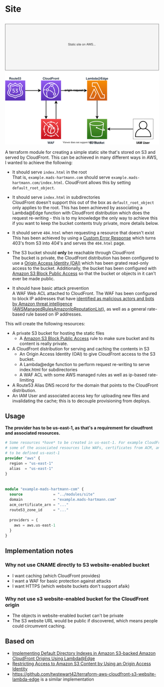 # Site

<img src="./docs/diagram.drawio.svg">

A terraform module for creating a simple static site that's stored on S3 and served by CloudFront. This can be achieved in many different ways in AWS, I wanted to achieve the following:

- It should serve `index.html` in the root  
  That is, `example.mads-hartmann.com` should serve `example.mads-hartmann.com/index.html`. CloudFront allows this by setting `default_root_object`.

- It should serve `index.html` in subdirectories  
  CloudFront doesn't support this out of the box as `default_root_object` only applies to the root. This has been achieved by associating a Lambda@Edge function with CloudFront distribution which does the request re-writing - this is to my knowledge the only way to achieve this if you want to keep the bucket contents truly private, more details below.

- It should serve `404.html` when requesting a resource that doesn't exist  
  This has been achieved by using a [Custom Error Response](https://docs.aws.amazon.com/AmazonCloudFront/latest/DeveloperGuide/GeneratingCustomErrorResponses.html) which turns 403's from S3 into 404's and serves the `404.html` page.

- The S3 bucket should __only__ be reachable through CloudFront  
  The bucket is private, the CloudFront distribution has been configured to use a [Origin Access Identity (OAI)](https://docs.aws.amazon.com/AmazonCloudFront/latest/DeveloperGuide/private-content-restricting-access-to-s3.html) which has been grated read-only access to the bucket. Additionally, the bucket has been configured with [Amazon S3 Block Public Access](https://docs.aws.amazon.com/AmazonS3/latest/dev/access-control-block-public-access.html) so that the bucket or objects in it can't ever be made public.

- It should have basic attack prevention  
  A WAF Web ACL attached to CloudFront. The WAF has been configured to block IP addresses that have [identified as malicious actors and bots by Amazon threat intelligence (AWSManagedRulesAmazonIpReputationList)](https://docs.aws.amazon.com/waf/latest/developerguide/aws-managed-rule-groups-list.html#aws-managed-rule-groups-ip-rep), as well as a general rate-based rule based on IP addresses.

This will create the following resources:

- A private S3 bucket for hosting the static files
  - A [Amazon S3 Block Public Access](https://docs.aws.amazon.com/AmazonS3/latest/dev/access-control-block-public-access.html) rule to make sure bucket and its content is really private.
- A CloudFront distribution for serving and caching the contents in S3
  - An Origin Access Identity (OAI) to give CloudFront access to the S3 bucket.
  - A Lambda@edge function to perform request re-writing to serve index.html for subdirectories
  - A WAF ACL with some AWS managed rules as well as ip-based rate-limiting
- A Route53 Alias DNS record for the domain that points to the CloudFront distribution.
- An IAM User and associated access key for uploading new files and invalidating the cache; this is to decouple provisioning from deploys.

## Usage

__The provider has to be us-east-1, as that's a requirement for cloudfront and associated resources.__

```terraform
# Some resources *have* to be created in us-east-1. For example CloudFront distributions and
# some of the associated resources like WAFs, certificates from ACM, and lambda@edge all have
# to be defined us-east-1
provider "aws" {
  region = "us-east-1"
  alias  = "us-east-1"
}


module "example-mads-hartmann-com" {
  source              = "../modules/site"
  domain              = "example.mads-hartmann.com"
  acm_certificate_arn = "..."
  route53_zone_id     = "..."

  providers = {
    aws = aws.us-east-1
  }
}
```

## Implementation notes

### Why not use CNAME directly to S3 website-enabled bucket

<!-- CloudFront adds features like HTTPS on your own domain name, redirecting clients from HTTP to HTTPS, IPv6, HTTP/2, and caching. -->

- I want caching (which CloudFront provides)
- I want a WAF for basic protection against attacks
- I want HTTPS (which website buckets don't support afaik)

### Why not use s3 website-enabled bucket for the CloudFront origin

- The objects in website-enabled bucket can't be private
- The S3 website URL would be public if discovered, which means people could circumvent caching.

## Based on

- [Implementing Default Directory Indexes in Amazon S3-backed Amazon CloudFront Origins Using Lambda@Edge](https://aws.amazon.com/blogs/compute/implementing-default-directory-indexes-in-amazon-s3-backed-amazon-cloudfront-origins-using-lambdaedge/)
- [Restricting Access to Amazon S3 Content by Using an Origin Access Identity](https://docs.aws.amazon.com/AmazonCloudFront/latest/DeveloperGuide/private-content-restricting-access-to-s3.html)
- https://github.com/twstewart42/terraform-aws-cloudfront-s3-website-lambda-edge is a similar implementation
